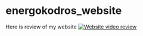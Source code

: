 # energokodros_website

Here is review of my website
[![Website video review](https://img.youtube.com/vi/Nd4XpUhvPPc/0.jpg)](https://www.youtube.com/watch?v=Nd4XpUhvPPc)
